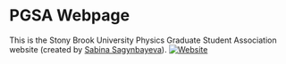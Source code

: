 # PGSA Webpage
This is the Stony Brook University Physics Graduate Student Association website 
(created by [Sabina Sagynbayeva](https://github.com/ssagynbayeva)). 
[![Website](https://img.shields.io/badge/visit-website-blue.svg)](https://ssagynbayeva.github.io/pgsa/)

<!-- A Jekyll implementation of the [Creative Theme](http://startbootstrap.com/template-overviews/creative/) template by [Start Bootstrap](http://startbootstrap.com).

Creative is a one page Bootstrap theme for creatives, small businesses, and other multipurpose uses.
The theme includes a number of rich features and plugins that you can use as a great boilerplate for your next Jekyll project! 

See it live in action at <https://volny.github.io/creative-theme-jekyll/>

## To use the Creative Theme template in your project

- Start by adding your info in `_config.yml`
- In `_layouts/front.html` reorder or remove section as you prefer. -->


